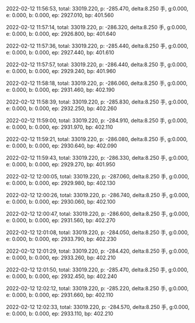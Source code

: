 2022-02-12 11:56:53, total: 33019.220, p: -285.470, delta:8.250 手, g:0.000, e: 0.000, b: 0.000, ep: 2927.010, bp: 401.560

2022-02-12 11:57:14, total: 33019.220, p: -286.320, delta:8.250 手, g:0.000, e: 0.000, b: 0.000, ep: 2926.800, bp: 401.640

2022-02-12 11:57:36, total: 33019.220, p: -285.440, delta:8.250 手, g:0.000, e: 0.000, b: 0.000, ep: 2927.440, bp: 401.610

2022-02-12 11:57:57, total: 33019.220, p: -286.440, delta:8.250 手, g:0.000, e: 0.000, b: 0.000, ep: 2929.240, bp: 401.960

2022-02-12 11:58:18, total: 33019.220, p: -286.060, delta:8.250 手, g:0.000, e: 0.000, b: 0.000, ep: 2931.460, bp: 402.190

2022-02-12 11:58:39, total: 33019.220, p: -285.830, delta:8.250 手, g:0.000, e: 0.000, b: 0.000, ep: 2932.250, bp: 402.260

2022-02-12 11:59:00, total: 33019.220, p: -284.910, delta:8.250 手, g:0.000, e: 0.000, b: 0.000, ep: 2931.970, bp: 402.110

2022-02-12 11:59:21, total: 33019.220, p: -286.080, delta:8.250 手, g:0.000, e: 0.000, b: 0.000, ep: 2930.640, bp: 402.090

2022-02-12 11:59:43, total: 33019.220, p: -286.330, delta:8.250 手, g:0.000, e: 0.000, b: 0.000, ep: 2929.270, bp: 401.950

2022-02-12 12:00:05, total: 33019.220, p: -287.060, delta:8.250 手, g:0.000, e: 0.000, b: 0.000, ep: 2929.980, bp: 402.130

2022-02-12 12:00:26, total: 33019.220, p: -286.740, delta:8.250 手, g:0.000, e: 0.000, b: 0.000, ep: 2930.060, bp: 402.100

2022-02-12 12:00:47, total: 33019.220, p: -286.600, delta:8.250 手, g:0.000, e: 0.000, b: 0.000, ep: 2931.560, bp: 402.270

2022-02-12 12:01:08, total: 33019.220, p: -284.050, delta:8.250 手, g:0.000, e: 0.000, b: 0.000, ep: 2933.790, bp: 402.230

2022-02-12 12:01:29, total: 33019.220, p: -284.420, delta:8.250 手, g:0.000, e: 0.000, b: 0.000, ep: 2933.260, bp: 402.210

2022-02-12 12:01:50, total: 33019.220, p: -285.470, delta:8.250 手, g:0.000, e: 0.000, b: 0.000, ep: 2932.450, bp: 402.240

2022-02-12 12:02:12, total: 33019.220, p: -285.220, delta:8.250 手, g:0.000, e: 0.000, b: 0.000, ep: 2931.660, bp: 402.110

2022-02-12 12:02:33, total: 33019.220, p: -284.570, delta:8.250 手, g:0.000, e: 0.000, b: 0.000, ep: 2933.110, bp: 402.210